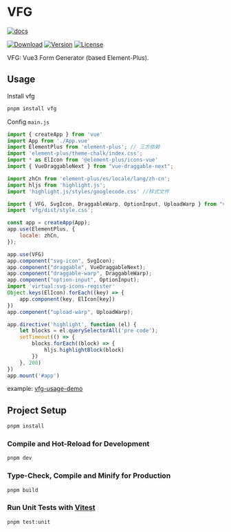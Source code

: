 # VFG
[![docs](https://github.com/zhonghuitech/vfg/actions/workflows/docs.yml/badge.svg)](https://github.com/zhonghuitech/vfg/actions/workflows/docs.yml)
<p>
     <a href="https://www.npmjs.com/package/vfg"><img src="https://badgen.net/npm/dm/vfg" alt="Download"></a>
     <a href="https://www.npmjs.com/package/vfg"><img src="https://badgen.net/npm/v/vfg" alt="Version"></a>
     <a href="https://www.npmjs.com/package/vfg"><img src="https://badgen.net/npm/license/vfg" alt="License"></a> 
</p>

VFG: Vue3 Form Generator (based Element-Plus).

## Usage
Install vfg
```sh
pnpm install vfg
```

Config `main.js`
```js
import { createApp } from 'vue'
import App from './App.vue'
import ElementPlus from 'element-plus'; // 三方依赖
import 'element-plus/theme-chalk/index.css';
import * as ElIcon from '@element-plus/icons-vue'
import { VueDraggableNext } from "vue-draggable-next";

import zhCn from 'element-plus/es/locale/lang/zh-cn';
import hljs from 'highlight.js';
import 'highlight.js/styles/googlecode.css' //样式文件

import { VFG, SvgIcon, DraggableWarp, OptionInput, UploadWarp } from "vfg"
import 'vfg/dist/style.css';

const app = createApp(App);
app.use(ElementPlus, {
    locale: zhCn,
});

app.use(VFG)
app.component("svg-icon", SvgIcon);
app.component("draggable", VueDraggableNext);
app.component("draggable-warp", DraggableWarp);
app.component("option-input", OptionInput);
import 'virtual:svg-icons-register'
Object.keys(ElIcon).forEach((key) => {
    app.component(key, ElIcon[key])
})
app.component("upload-warp", UploadWarp);

app.directive('highlight', function (el) {
    let blocks = el.querySelectorAll('pre code');
    setTimeout(() => {
        blocks.forEach((block) => {
            hljs.highlightBlock(block)
        })
    }, 200)
})
app.mount('#app')
```

example: [vfg-usage-demo](https://github.com/zhonghuitech/vfg-usage-demo)


## Project Setup

```sh
pnpm install
```

### Compile and Hot-Reload for Development

```sh
pnpm dev
```

### Type-Check, Compile and Minify for Production

```sh
pnpm build
```

### Run Unit Tests with [Vitest](https://vitest.dev/)

```sh
pnpm test:unit
```
